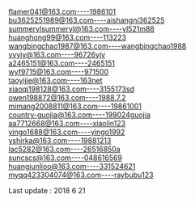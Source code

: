 flamer041@163.com----1986101  
bu3625251989@163.com----aishangni362525  
summerylsummeryl@163.com----yl521m88  
huanghong99@163.com----113223  
wangbingchao1987@163.com----wangbingchao1988  
vvyjy@163.com----96726yjy  
a2465151@163.com----2465151  
wyf9715@163.com----971500  
taoyijie@163.com----163net  
xiaoqi198128@163.com----3155173sd  
owen198872@163.com----1988.7.2  
mimang2008811@163.com----19861001  
country-guojia@163.com----199024guojia  
aa7712668@163.com----xiaolin123  
yingo1688@163.com----yingo1992  
yshirka@163.com----19881213  
lac5282@163.com----26516850a  
suncscs@163.com----048616569  
huangjunlioo@163.com----331524621  
myqq423304074@163.com----raybubu123  
  
  
  
  Last update : 2018 6 21
